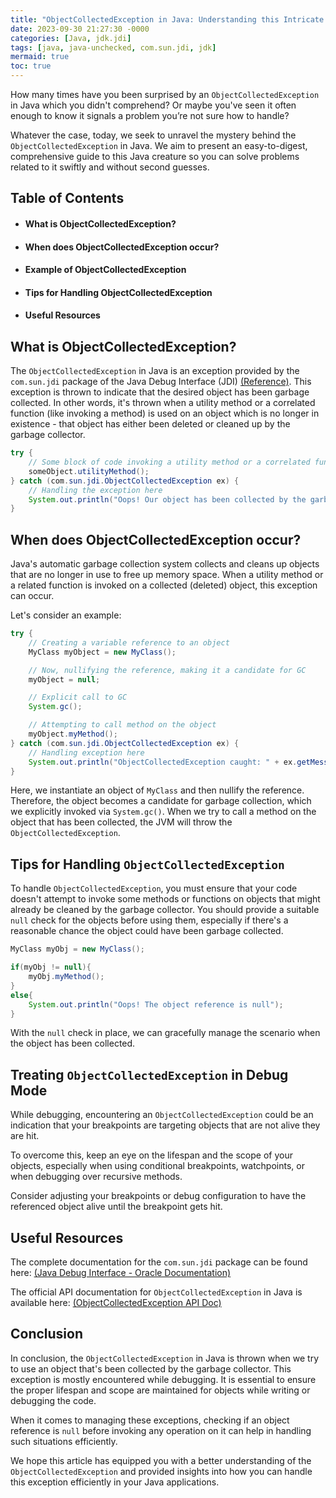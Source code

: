 ```yaml
---
title: "ObjectCollectedException in Java: Understanding this Intricate Exception and Handling it Effortlessly"
date: 2023-09-30 21:27:30 -0000
categories: [Java, jdk.jdi]
tags: [java, java-unchecked, com.sun.jdi, jdk]
mermaid: true
toc: true
---
```



How many times have you been surprised by an `ObjectCollectedException` in Java which you didn't comprehend? Or maybe you've seen it often enough to know it signals a problem you’re not sure how to handle?

Whatever the case, today, we seek to unravel the mystery behind the `ObjectCollectedException` in Java. We aim to present an easy-to-digest, comprehensive guide to this Java creature so you can solve problems related to it swiftly and without second guesses.

## Table of Contents

- #### What is ObjectCollectedException?
- #### When does ObjectCollectedException occur?
- #### Example of ObjectCollectedException
- #### Tips for Handling ObjectCollectedException
- #### Useful Resources

## What is ObjectCollectedException?

The `ObjectCollectedException` in Java is an exception provided by the `com.sun.jdi` package of the Java Debug Interface (JDI) [(Reference)](https://docs.oracle.com/en/java/javase/14/docs/api/jdk.jdi/com/sun/jdi/ObjectCollectedException.html). This exception is thrown to indicate that the desired object has been garbage collected. In other words, it's thrown when a utility method or a correlated function (like invoking a method) is used on an object which is no longer in existence - that object has either been deleted or cleaned up by the garbage collector.

```java
try {
    // Some block of code invoking a utility method or a correlated function.
    someObject.utilityMethod();
} catch (com.sun.jdi.ObjectCollectedException ex) {
    // Handling the exception here
    System.out.println("Oops! Our object has been collected by the garbage collector.");
}
```

## When does ObjectCollectedException occur?

Java's automatic garbage collection system collects and cleans up objects that are no longer in use to free up memory space. When a utility method or a related function is invoked on a collected (deleted) object, this exception can occur. 

Let's consider an example:

```java
try {
    // Creating a variable reference to an object
    MyClass myObject = new MyClass();

    // Now, nullifying the reference, making it a candidate for GC
    myObject = null;

    // Explicit call to GC
    System.gc();

    // Attempting to call method on the object
    myObject.myMethod();
} catch (com.sun.jdi.ObjectCollectedException ex) {
    // Handling exception here
    System.out.println("ObjectCollectedException caught: " + ex.getMessage());
}
```

Here, we instantiate an object of `MyClass` and then nullify the reference. Therefore, the object becomes a candidate for garbage collection, which we explicitly invoked via `System.gc()`. When we try to call a method on the object that has been collected, the JVM will throw the `ObjectCollectedException`.

## Tips for Handling `ObjectCollectedException`

To handle `ObjectCollectedException`, you must ensure that your code doesn't attempt to invoke some methods or functions on objects that might already be cleaned by the garbage collector. You should provide a suitable `null` check for the objects before using them, especially if there's a reasonable chance the object could have been garbage collected.

```java
MyClass myObj = new MyClass();

if(myObj != null){
    myObj.myMethod();
}
else{
    System.out.println("Oops! The object reference is null");
}
```

With the `null` check in place, we can gracefully manage the scenario when the object has been collected.

## Treating `ObjectCollectedException` in Debug Mode 

While debugging, encountering an `ObjectCollectedException` could be an indication that your breakpoints are targeting objects that are not alive they are hit.

To overcome this, keep an eye on the lifespan and the scope of your objects, especially when using conditional breakpoints, watchpoints, or when debugging over recursive methods. 

Consider adjusting your breakpoints or debug configuration to have the referenced object alive until the breakpoint gets hit.

## Useful Resources

The complete documentation for the `com.sun.jdi` package can be found here: [(Java Debug Interface - Oracle Documentation)](https://docs.oracle.com/en/java/javase/14/docs/api/jdk.jdi/com/sun/jdi/package-summary.html)

The official API documentation for `ObjectCollectedException` in Java is available here: [(ObjectCollectedException API Doc)](https://docs.oracle.com/en/java/javase/14/docs/api/jdk.jdi/com/sun/jdi/ObjectCollectedException.html)

## Conclusion

In conclusion, the `ObjectCollectedException` in Java is thrown when we try to use an object that's been collected by the garbage collector. This exception is mostly encountered while debugging. It is essential to ensure the proper lifespan and scope are maintained for objects while writing or debugging the code.

When it comes to managing these exceptions, checking if an object reference is `null` before invoking any operation on it can help in handling such situations efficiently.

We hope this article has equipped you with a better understanding of the `ObjectCollectedException` and provided insights into how you can handle this exception efficiently in your Java applications.